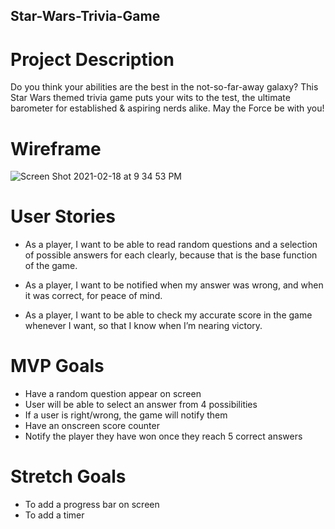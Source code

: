 ## Star-Wars-Trivia-Game

# Project Description
Do you think your abilities are the best in the not-so-far-away galaxy? This Star Wars themed trivia game puts your wits to the test, the ultimate barometer for established & aspiring nerds alike. May the Force be with you!

# Wireframe
![Screen Shot 2021-02-18 at 9 34 53 PM](https://media.git.generalassemb.ly/user/34231/files/c93c4180-7233-11eb-8ae1-8e7de3e92f9e)

# User Stories
- As a player, I want to be able to read random questions and a selection of possible answers for each clearly, because that is the base function of the game.

- As a player, I want to be notified when my answer was wrong, and when it was correct, for peace of mind.

- As a player, I want to be able to check my accurate score in the game whenever I want, so that I know when I’m nearing victory.

# MVP Goals
- Have a random question appear on screen
- User will be able to select an answer from 4 possibilities
- If a user is right/wrong, the game will notify them
- Have an onscreen score counter
- Notify the player they have won once they reach 5 correct answers
# Stretch Goals
- To add a progress bar on screen
- To add a timer